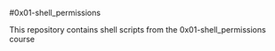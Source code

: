 #0x01-shell_permissions

This repository contains shell scripts from the 0x01-shell_permissions course
